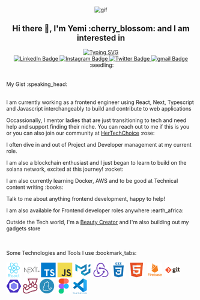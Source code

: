### 

<div align="center">
  <img src="https://media.giphy.com/media/L1R1tvI9svkIWwpVYr/giphy.gif" alt="gif" align="center"/>
  <h2>Hi there 👋, I'm Yemi :cherry_blossom: and I am interested in </h2>
  <a href="https://git.io/typing-svg"><img src="https://readme-typing-svg.demolab.com?     font=Fira+Code&weight=600&pause=1000&color=3E9EBA&center=true&vCenter=true&width=435&lines=%3C%3E+Frontend+Development++%F0%9F%8E%AF+%3C%2F%3E;%3C%3E+Technical+Writing++%F0%9F%8E%97%EF%B8%8F+%3C%2F%3E;%3C%3E+Blockchain+Development++%F0%9F%93%9A+%3C%2F%3E" alt="Typing SVG" /></a>
</div>

<div id="badges" align="center">
  <a href="https://www.linkedin.com/in/yemidev/">
    <img src="https://img.shields.io/badge/LinkedIn-0072b1?style=for-the-badge&logo=linkedin&logoColor=white" alt="LinkedIn Badge"/>
  </a>
  <a href="https://www.instagram.com/_yem.i/">
    <img src="https://img.shields.io/badge/Instagram-dd2a7b?style=for-the-badge&logo=instagram&logoColor=white" alt="Instagram Badge"/>
  </a>
  <a href="https://twitter.com/_yem_yem_">
    <img src="https://img.shields.io/badge/Twitter-1DA1F2?style=for-the-badge&logo=twitter&logoColor=white" alt="Twitter Badge"/>
  </a>
  <a href="mailto:akinyemitiana77@gmail.com">
    <img src="https://img.shields.io/badge/Gmail-bb001b?style=for-the-badge&logo=gmail&logoColor=white" alt="gmail Badge"/>
  </a>
</div>
<div align="center">
   <img src="https://komarev.com/ghpvc/?username=Yemi-dev&style=flat-square&color=blue" alt="" />  :seedling:                                        
</div>
<div id="about-me">
   <br></br>
  My Gist  :speaking_head:
  <br></br>
  <p> I am currently working as a frontend engineer using React, Next, Typescript and Javascript interchangeably to build and contribute to web applications</p>
  <p> Occassionally, I mentor ladies that are just transitioning to tech and need help and support finding their niche. You can reach out to me if this is you or you can also join our community at <a href="https://twitter.com/hertechchoice">HerTechChoice</a> :rose:</p>
  <p> I often dive in and out of Project and Developer management at my current role.</p>
  <p> I am also a blockchain enthusiast and I just began to learn to build on the solana network, excited at this journey! :rocket:</p>
  <p> I am also currently learning Docker, AWS and to be good at Technical content writing :books:</p>
  <p> Talk to me about anything frontend development, happy to help! </p>
  <p> I am also available for Frontend developer roles anywhere :earth_africa:</p>
  <p> Outside the Tech world, I'm a  <a href="https://www.instagram.com/p/CZ2SDZUqcql/?igshid=YmMyMTA2M2Y=">Beauty Creator</a> and I'm also building out my gadgets store </p>
</div>
<div id="tech-stack">
  <br></br>
Some Technologies and Tools I use :bookmark_tabs:
  <br></br>
  <img src="https://github.com/devicons/devicon/blob/master/icons/react/react-original-wordmark.svg" title="React" alt="React" width="40" height="40"/>&nbsp;
  <img src="https://github.com/devicons/devicon/blob/master/icons/nextjs/nextjs-original-wordmark.svg"  title="next" **alt="next" width="40" height="40"/>
  <img src="https://github.com/devicons/devicon/blob/master/icons/typescript/typescript-original.svg"  title="typescript" **alt="typescript" width="40" height="40"/>
   <img src="https://github.com/devicons/devicon/blob/master/icons/javascript/javascript-original.svg" title="JavaScript" alt="JavaScript" width="40" height="40"/>&nbsp;
  <img src="https://github.com/devicons/devicon/blob/master/icons/materialui/materialui-original.svg" title="Material UI" alt="Material UI" width="40" height="40"/>&nbsp;
  <img src="https://github.com/devicons/devicon/blob/master/icons/redux/redux-original.svg" title="Redux" alt="Redux " width="40" height="40"/>&nbsp;
  <img src="https://github.com/devicons/devicon/blob/master/icons/css3/css3-plain-wordmark.svg"  title="CSS3" alt="CSS" width="40" height="40"/>&nbsp;
  <img src="https://github.com/devicons/devicon/blob/master/icons/html5/html5-original.svg" title="HTML5" alt="HTML" width="40" height="40"/>&nbsp;
  <img src="https://github.com/devicons/devicon/blob/master/icons/firebase/firebase-plain-wordmark.svg" title="Firebase" alt="Firebase" width="40" height="40"/>&nbsp;
  <img src="https://github.com/devicons/devicon/blob/master/icons/git/git-original-wordmark.svg" title="Git" **alt="Git" width="40" height="40"/>
  <img src="https://github.com/devicons/devicon/blob/master/icons/eslint/eslint-original.svg"  title="eslint" **alt="eslint" width="40" height="40"/>
   <img src="https://github.com/devicons/devicon/blob/master/icons/jest/jest-plain.svg"  title="jest" **alt="jest" width="40" height="40"/> 
   <img src="https://github.com/devicons/devicon/blob/master/icons/yarn/yarn-original.svg"  title="yarn" **alt="yarn" width="40" height="40"/>
    <img src="https://github.com/devicons/devicon/blob/master/icons/figma/figma-original.svg"  title="figma" **alt="figma" width="40" height="40"/>
     <img src="https://github.com/devicons/devicon/blob/master/icons/vscode/vscode-original-wordmark.svg"  title="vscode" **alt="vscode" width="40" height="40"/>
  
  </div>
<!--
**Yemi-dev/Yemi-dev** is a ✨ _special_ ✨ repository because its `README.md` (this file) appears on your GitHub profile.

Here are some ideas to get you started:

- 🔭 I’m currently working on ...
- 🌱 I’m currently learning ...
- 👯 I’m looking to collaborate on ...
- 🤔 I’m looking for help with ...
- 💬 Ask me about ...
- 📫 How to reach me: ...
- 😄 Pronouns: ...
- ⚡ Fun fact: ...
Hi there 👋
-->
